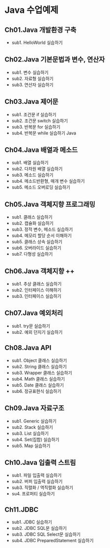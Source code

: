 # Java 수업예제

## Ch01.Java 개발환경 구축
- sub1. HelloWorld 실습하기

## Ch02.Java 기본문법과 변수, 연산자
- sub1. 변수 실습하기
- sub2. 자료형 실습하기
- sub3. 연산자 실습하기

## Ch03.Java 제어문
- sub1. 조건문 if 실습하기
- sub2. 조건문 switch 실습하기
- sub3. 반복문 for 실습하기
- sub4. 반복문 while 실습하기 Java

## Ch04.Java 배열과 메소드
- sub1. 배열 실습하기
- sub2. 다차원 배열 실습하기
- sub3. 메소드 실습하기
- sub4. 메소드반환형, 매개 변수 실습하기
- sub5. 메소드 오버로딩 실습하기

## Ch05.Java 객체지향 프로그래밍
- sub1. 클래스 실습하기
- sub2. 캡슐화 실습하기
- sub3. 정적 변수, 메소드 실습하기
- sub4. 메모리 할당 순서 이해하기
- sub5. 클래스 상속 실습하기
- sub6. 오버라이드 실습하기
- sub7. 다형성 실습하기

## Ch06.Java 객체지향 ++
- sub1. 추상 클래스 실습하기
- sub2. 인터페이스 이해하기
- sub3. 인터페이스 실습하기

## Ch07.Java 예외처리
- sub1. try문 실습하기
- sub2. 예외 던지기 실습하기

## Ch08.Java API
- sub1. Object 클래스 실습하기
- sub2. String 클래스 실습하기
- sub3. Wrapper 클래스 실습하기
- sub4. Math 클래스 실습하기
- sub5. Date 클래스 실습하기
- sub6. 정규표현식 실습하기

## Ch09.Java 자료구조
- sub1. Generic 실습하기
- sub2. Stack 실습하기
- sub3. List 실습하기
- sub4. Set(집합) 실습하기
- sub5. Map 실습하기

## Ch10.Java 입출력 스트림
- sub1. 파일 입출력 실습하기
- sub2. 버퍼 입출력 실습하기
- sub3. 직렬화 / 역직렬화 실습하기
- su4. 프로퍼티 실습하기

## Ch11.JDBC
- sub1. JDBC 실습하기
- sub2. JDBC SQL문 실습하기
- sub3. JDBC SQL Select문 실습하기
- sub4. JDBC PreparedStatement 실습하기

##
